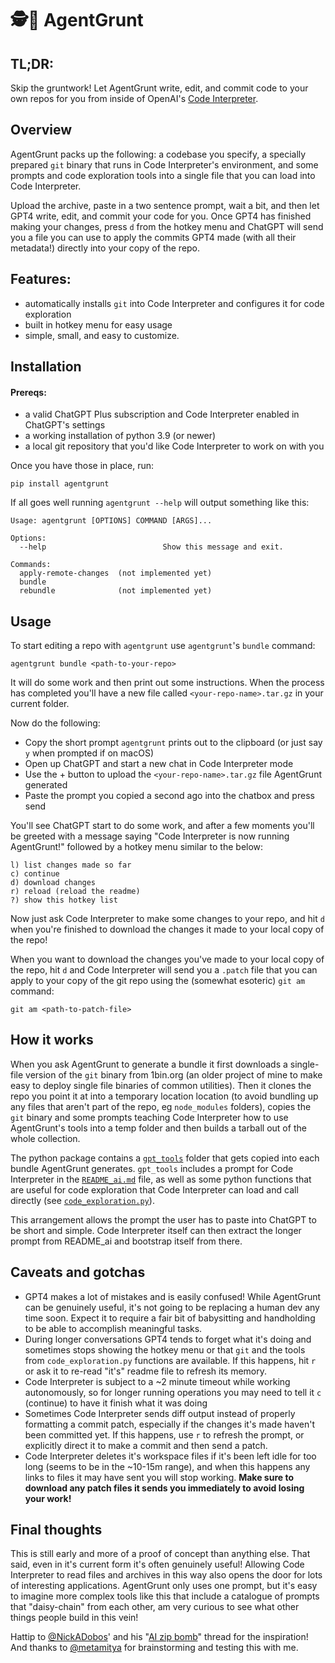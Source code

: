 # 🕵🧰 AgentGrunt ️

## TL;DR:

Skip the gruntwork! Let AgentGrunt write, edit, and commit code to your own repos for you from inside of OpenAI's [Code Interpreter](https://openai.com/blog/chatgpt-plugins#code-interpreter). 

## Overview

AgentGrunt packs up the following: a codebase you specify, a specially prepared `git` binary that runs in Code Interpreter's environment, and some prompts and code exploration tools into a single file that you can load into Code Interpreter.

Upload the archive, paste in a two sentence prompt, wait a bit, and then let GPT4 write, edit, and commit your code for you. Once GPT4 has finished making your changes, press `d` from the hotkey menu and ChatGPT will send you a file you can use to apply the commits GPT4 made (with all their metadata!) directly into your copy of the repo. 
## Features:

- automatically installs `git` into Code Interpreter and configures it for code exploration 
- built in hotkey menu for easy usage
- simple, small, and easy to customize.

## Installation
#### Prereqs:

- a valid ChatGPT Plus subscription and Code Interpreter enabled in ChatGPT's settings
- a working installation of python 3.9 (or newer)
- a local git repository that you'd like Code Interpreter to work on with you

Once you have those in place, run:

```shell
pip install agentgrunt
```

If all goes well running `agentgrunt --help` will output something like this:

```
Usage: agentgrunt [OPTIONS] COMMAND [ARGS]...

Options:
  --help                          Show this message and exit.

Commands:
  apply-remote-changes  (not implemented yet)
  bundle
  rebundle              (not implemented yet)

```

## Usage

To start editing a repo with `agentgrunt` use `agentgrunt`'s `bundle` command:

```shell
agentgrunt bundle <path-to-your-repo>
```
It will do some work and then print out some instructions. When the process has completed you'll have a new file called `<your-repo-name>.tar.gz` in your current folder. 

Now do the following:
- Copy the short prompt `agentgrunt` prints out to the clipboard (or just say `y` when prompted if on macOS)
- Open up ChatGPT and start a new chat in Code Interpreter mode
- Use the +  button to upload the `<your-repo-name>.tar.gz` file AgentGrunt generated
- Paste the prompt you copied  a second ago into the chatbox and press send

You'll see ChatGPT start to do some work, and after a few moments you'll be greeted with a message saying "Code Interpreter is now running AgentGrunt!" followed by a hotkey menu similar to the below:

```
l) list changes made so far
c) continue 
d) download changes
r) reload (reload the readme)
?) show this hotkey list
```

Now just ask Code Interpreter to make some changes to your repo, and hit `d` when you're finished to download the changes it made to your local copy of the repo!

When you want to download the changes you've made to your local copy of the repo, hit `d`  and Code Interpreter will send you a `.patch` file that you can apply to your copy of the git repo using the (somewhat esoteric) `git am` command:

```shell
git am <path-to-patch-file>
```

## How it works

When you ask AgentGrunt to generate a bundle it first downloads a single-file version of the `git`  binary from 1bin.org (an older project of mine to make easy to deploy single file binaries of common utilities). Then it clones the repo you point it at into a temporary location location (to avoid bundling up any files that aren't part of the repo, eg `node_modules` folders), copies the `git` binary and some prompts teaching Code Interpreter how to use AgentGrunt's tools into a temp folder and then builds a tarball out of the whole collection.

The python package contains a [`gpt_tools`](agentgrunt/gpt_tools) folder that gets copied into each bundle AgentGrunt generates. `gpt_tools` includes a prompt for Code Interpreter in the [`README_ai.md`](agentgrunt/gpt_tools/README_ai.md) file, as well as some python functions that are useful for code exploration that Code Interpreter can load and call directly (see [`code_exploration.py`](agentgrunt/gpt_tools/code_exploration.py)).

This arrangement allows the prompt the user has to paste into ChatGPT to be short and simple. Code Interpreter itself can then extract the longer prompt from README_ai and bootstrap itself from there.

## Caveats and gotchas

- GPT4 makes a lot of mistakes and is easily confused! While AgentGrunt can be genuinely useful, it's not going to be replacing a human dev any time soon. Expect it to require a fair bit of babysitting and handholding to be able to accomplish meaningful tasks.
- During longer conversations GPT4 tends to forget what it's doing and sometimes stops showing the hotkey menu or that `git` and the tools from `code_exploration.py` functions are available. If this happens, hit `r`  or ask it to re-read "it's" readme file to refresh its memory.
- Code Interpreter is subject to a ~2 minute timeout while working autonomously, so for longer running operations you may need to tell it `c` (continue) to have it finish what it was doing
- Sometimes Code Interpreter sends diff output instead of properly formatting a commit patch, especially if the changes it's made haven't been committed yet. If this happens, use `r` to refresh the prompt, or explicitly direct it to make a commit and then send a patch.
- Code Interpreter deletes it's workspace files if it's been left idle for too long (seems to be in the ~10-15m range), and when this happens any links to files it may have sent you will stop working. **Make sure to download any patch files it sends you immediately to avoid losing your work!** 

##  Final thoughts

This is still early and more of a proof of concept than anything else. That said, even in it's current form it's often genuinely useful! Allowing Code Interpreter to read files and archives in this way also opens the door for lots of interesting applications. AgentGrunt only uses one prompt, but it's easy to imagine more complex tools like this that include a catalogue of prompts that "daisy-chain" from each other, am very curious to see what other things people build in this vein!

Hattip to [@NickADobos](https://twitter.com/NickADobos)' and his "[AI zip bomb](https://twitter.com/NickADobos/status/1687938356813180928)" thread for the inspiration! And thanks to [@metamitya](https://twitter.com/metamitya) for brainstorming and testing this with me.

